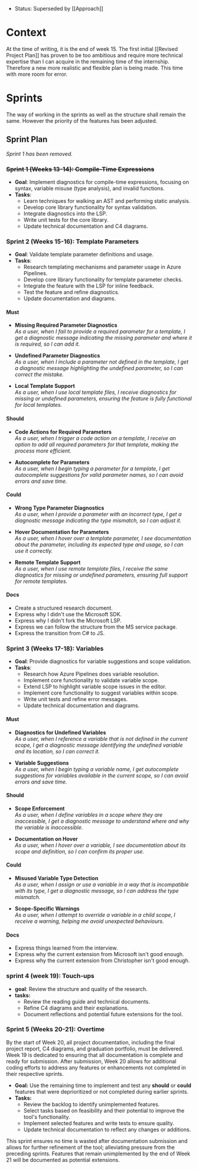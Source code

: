 - Status: Superseded by [[Approach]]
# Context
At the time of writing, it is the end of week 15. The first initial [[Revised Project Plan]] has proven to be too ambitious and require more technical expertise than I can acquire in the remaining time of the internship. Therefore a new more realistic and flexible plan is being made. This time with more room for error. 

# Sprints
The way of working in the sprints as well as the structure shall remain the same. However the priority of the features has been adjusted.

## Sprint Plan

_Sprint 1 has been removed._
### ~~Sprint 1 (Weeks 13-14): Compile-Time Expressions~~
- **Goal**: Implement diagnostics for compile-time expressions, focusing on syntax, variable misuse (type analysis), and invalid functions.
- **Tasks**:
    - Learn techniques for walking an AST and performing static analysis.
    - Develop core library functionality for syntax validation.
    - Integrate diagnostics into the LSP.
    - Write unit tests for the core library.
    - Update technical documentation and C4 diagrams.
    
	
### Sprint 2 (Weeks 15-16): Template Parameters
- **Goal**: Validate template parameter definitions and usage.
- **Tasks**:
    - Research templating mechanisms and parameter usage in Azure Pipelines.
    - Develop core library functionality for template parameter checks.
    - Integrate the feature with the LSP for inline feedback.
    - Test the feature and refine diagnostics.
    - Update documentation and diagrams.

#### Must
- **Missing Required Parameter Diagnostics**  
    _As a user, when I fail to provide a required parameter for a template, I get a diagnostic message indicating the missing parameter and where it is required, so I can add it._
    
- **Undefined Parameter Diagnostics**  
    _As a user, when I include a parameter not defined in the template, I get a diagnostic message highlighting the undefined parameter, so I can correct the mistake._
    
- **Local Template Support**  
    _As a user, when I use local template files, I receive diagnostics for missing or undefined parameters, ensuring the feature is fully functional for local templates._
    

#### Should
- **Code Actions for Required Parameters**  
    _As a user, when I trigger a code action on a template, I receive an option to add all required parameters for that template, making the process more efficient._
    
- **Autocomplete for Parameters**  
    _As a user, when I begin typing a parameter for a template, I get autocomplete suggestions for valid parameter names, so I can avoid errors and save time._
    

#### Could

- **Wrong Type Parameter Diagnostics**  
    _As a user, when I provide a parameter with an incorrect type, I get a diagnostic message indicating the type mismatch, so I can adjust it._
    
- **Hover Documentation for Parameters**  
    _As a user, when I hover over a template parameter, I see documentation about the parameter, including its expected type and usage, so I can use it correctly._
    
- **Remote Template Support**  
    _As a user, when I use remote template files, I receive the same diagnostics for missing or undefined parameters, ensuring full support for remote templates._

#### Docs
* Create a structured research document.
* Express why I didn't use the Microsoft SDK.
* Express why I didn't fork the Microsoft LSP.
* Express we can follow the structure from the MS service package.
* Express the transition from C# to JS.

### Sprint 3 (Weeks 17-18): Variables
- **Goal**: Provide diagnostics for variable suggestions and scope validation.
- **Tasks**:
    - Research how Azure Pipelines does variable resolution.
    - Implement core functionality to validate variable scope.
    - Extend LSP to highlight variable scope issues in the editor.
	- Implement core functionality to suggest variables within scope.
    - Write unit tests and refine error messages.
    - Update technical documentation and diagrams.

#### Must
- **Diagnostics for Undefined Variables**  
    _As a user, when I reference a variable that is not defined in the current scope, I get a diagnostic message identifying the undefined variable and its location, so I can correct it._
    
- **Variable Suggestions**  
    _As a user, when I begin typing a variable name, I get autocomplete suggestions for variables available in the current scope, so I can avoid errors and save time._

#### Should
- **Scope Enforcement**  
    _As a user, when I define variables in a scope where they are inaccessible, I get a diagnostic message to understand where and why the variable is inaccessible._
    
- **Documentation on Hover**  
    _As a user, when I hover over a variable, I see documentation about its scope and definition, so I can confirm its proper use._
	
#### Could
- **Misused Variable Type Detection**  
    _As a user, when I assign or use a variable in a way that is incompatible with its type, I get a diagnostic message, so I can address the type mismatch._
    
- **Scope-Specific Warnings**  
    _As a user, when I attempt to override a variable in a child scope, I receive a warning, helping me avoid unexpected behaviours._
	
#### Docs
* Express things learned from the interview.
* Express why the current extension from Microsoft isn't good enough.
* Express why the current extension from Christopher isn't good enough.

### sprint 4 (week 19): Touch-ups
* **goal**: Review the structure and quality of the research.
* **tasks:**
	- Review the reading guide and technical documents.
	- Refine C4 diagrams and their explanations.
	- Document reflections and potential future extensions for the tool.

### Sprint 5 (Weeks 20-21): Overtime
By the start of Week 20, all project documentation, including the final project report, C4 diagrams, and graduation portfolio, must be delivered. Week 19 is dedicated to ensuring that all documentation is complete and ready for submission. After submission, Week 20 allows for additional coding efforts to address any features or enhancements not completed in their respective sprints.
    
- **Goal:** Use the remaining time to implement and test any **should** or **could** features that were deprioritized or not completed during earlier sprints.
- **Tasks:**
	- Review the backlog to identify unimplemented features.
	- Select tasks based on feasibility and their potential to improve the tool's functionality.
	- Implement selected features and write tests to ensure quality.
	- Update technical documentation to reflect any changes or additions.

This sprint ensures no time is wasted after documentation submission and allows for further refinement of the tool; alleviating pressure from the preceding sprints. Features that remain unimplemented by the end of Week 21 will be documented as potential extensions.